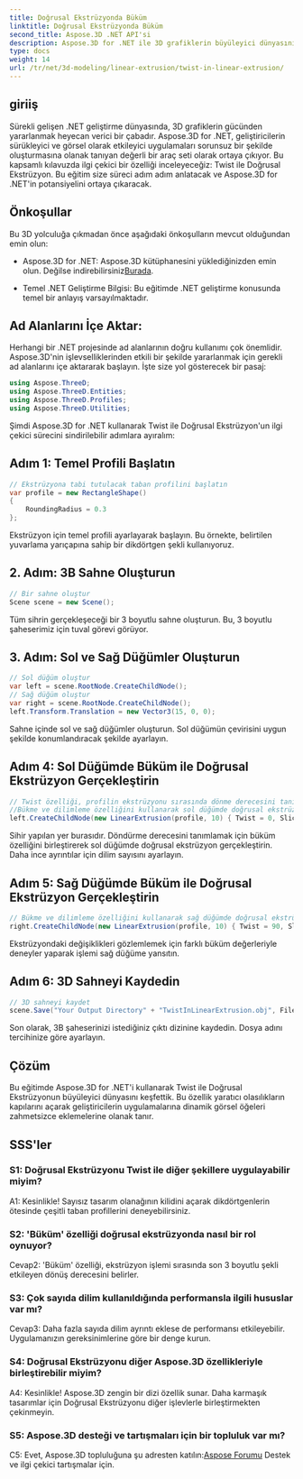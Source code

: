 ```yaml
---
title: Doğrusal Ekstrüzyonda Büküm
linktitle: Doğrusal Ekstrüzyonda Büküm
second_title: Aspose.3D .NET API'si
description: Aspose.3D for .NET ile 3D grafiklerin büyüleyici dünyasını keşfedin. Twist ile Doğrusal Ekstrüzyonu adım adım öğrenin.
type: docs
weight: 14
url: /tr/net/3d-modeling/linear-extrusion/twist-in-linear-extrusion/
---
```

## giriiş

Sürekli gelişen .NET geliştirme dünyasında, 3D grafiklerin gücünden yararlanmak heyecan verici bir çabadır. Aspose.3D for .NET, geliştiricilerin sürükleyici ve görsel olarak etkileyici uygulamaları sorunsuz bir şekilde oluşturmasına olanak tanıyan değerli bir araç seti olarak ortaya çıkıyor. Bu kapsamlı kılavuzda ilgi çekici bir özelliği inceleyeceğiz: Twist ile Doğrusal Ekstrüzyon. Bu eğitim size süreci adım adım anlatacak ve Aspose.3D for .NET'in potansiyelini ortaya çıkaracak.

## Önkoşullar

Bu 3D yolculuğa çıkmadan önce aşağıdaki önkoşulların mevcut olduğundan emin olun:

-  Aspose.3D for .NET: Aspose.3D kütüphanesini yüklediğinizden emin olun. Değilse indirebilirsiniz[Burada](https://releases.aspose.com/3d/net/).

- Temel .NET Geliştirme Bilgisi: Bu eğitimde .NET geliştirme konusunda temel bir anlayış varsayılmaktadır.

## Ad Alanlarını İçe Aktar:

Herhangi bir .NET projesinde ad alanlarının doğru kullanımı çok önemlidir. Aspose.3D'nin işlevselliklerinden etkili bir şekilde yararlanmak için gerekli ad alanlarını içe aktararak başlayın. İşte size yol gösterecek bir pasaj:

```csharp
using Aspose.ThreeD;
using Aspose.ThreeD.Entities;
using Aspose.ThreeD.Profiles;
using Aspose.ThreeD.Utilities;
```

Şimdi Aspose.3D for .NET kullanarak Twist ile Doğrusal Ekstrüzyon'un ilgi çekici sürecini sindirilebilir adımlara ayıralım:

## Adım 1: Temel Profili Başlatın

```csharp
// Ekstrüzyona tabi tutulacak taban profilini başlatın
var profile = new RectangleShape()
{
    RoundingRadius = 0.3
};
```

Ekstrüzyon için temel profili ayarlayarak başlayın. Bu örnekte, belirtilen yuvarlama yarıçapına sahip bir dikdörtgen şekli kullanıyoruz.

## 2. Adım: 3B Sahne Oluşturun

```csharp
// Bir sahne oluştur
Scene scene = new Scene();
```

Tüm sihrin gerçekleşeceği bir 3 boyutlu sahne oluşturun. Bu, 3 boyutlu şaheserimiz için tuval görevi görüyor.

## 3. Adım: Sol ve Sağ Düğümler Oluşturun

```csharp
// Sol düğüm oluştur
var left = scene.RootNode.CreateChildNode();
// Sağ düğüm oluştur
var right = scene.RootNode.CreateChildNode();
left.Transform.Translation = new Vector3(15, 0, 0);
```

Sahne içinde sol ve sağ düğümler oluşturun. Sol düğümün çevirisini uygun şekilde konumlandıracak şekilde ayarlayın.

## Adım 4: Sol Düğümde Büküm ile Doğrusal Ekstrüzyon Gerçekleştirin

```csharp
// Twist özelliği, profilin ekstrüzyonu sırasında dönme derecesini tanımlar
//Bükme ve dilimleme özelliğini kullanarak sol düğümde doğrusal ekstrüzyon gerçekleştirin
left.CreateChildNode(new LinearExtrusion(profile, 10) { Twist = 0, Slices = 100 });
```

Sihir yapılan yer burasıdır. Döndürme derecesini tanımlamak için büküm özelliğini birleştirerek sol düğümde doğrusal ekstrüzyon gerçekleştirin. Daha ince ayrıntılar için dilim sayısını ayarlayın.

## Adım 5: Sağ Düğümde Büküm ile Doğrusal Ekstrüzyon Gerçekleştirin

```csharp
// Bükme ve dilimleme özelliğini kullanarak sağ düğümde doğrusal ekstrüzyon gerçekleştirin
right.CreateChildNode(new LinearExtrusion(profile, 10) { Twist = 90, Slices = 100 });
```

Ekstrüzyondaki değişiklikleri gözlemlemek için farklı büküm değerleriyle deneyler yaparak işlemi sağ düğüme yansıtın.

## Adım 6: 3D Sahneyi Kaydedin

```csharp
// 3D sahneyi kaydet
scene.Save("Your Output Directory" + "TwistInLinearExtrusion.obj", FileFormat.WavefrontOBJ);
```

Son olarak, 3B şaheserinizi istediğiniz çıktı dizinine kaydedin. Dosya adını tercihinize göre ayarlayın.

## Çözüm

Bu eğitimde Aspose.3D for .NET'i kullanarak Twist ile Doğrusal Ekstrüzyonun büyüleyici dünyasını keşfettik. Bu özellik yaratıcı olasılıkların kapılarını açarak geliştiricilerin uygulamalarına dinamik görsel öğeleri zahmetsizce eklemelerine olanak tanır.

## SSS'ler

### S1: Doğrusal Ekstrüzyonu Twist ile diğer şekillere uygulayabilir miyim?

A1: Kesinlikle! Sayısız tasarım olanağının kilidini açarak dikdörtgenlerin ötesinde çeşitli taban profillerini deneyebilirsiniz.

### S2: 'Büküm' özelliği doğrusal ekstrüzyonda nasıl bir rol oynuyor?

Cevap2: 'Büküm' özelliği, ekstrüzyon işlemi sırasında son 3 boyutlu şekli etkileyen dönüş derecesini belirler.

### S3: Çok sayıda dilim kullanıldığında performansla ilgili hususlar var mı?

Cevap3: Daha fazla sayıda dilim ayrıntı eklese de performansı etkileyebilir. Uygulamanızın gereksinimlerine göre bir denge kurun.

### S4: Doğrusal Ekstrüzyonu diğer Aspose.3D özellikleriyle birleştirebilir miyim?

A4: Kesinlikle! Aspose.3D zengin bir dizi özellik sunar. Daha karmaşık tasarımlar için Doğrusal Ekstrüzyonu diğer işlevlerle birleştirmekten çekinmeyin.

### S5: Aspose.3D desteği ve tartışmaları için bir topluluk var mı?

 C5: Evet, Aspose.3D topluluğuna şu adresten katılın:[Aspose Forumu](https://forum.aspose.com/c/3d/18) Destek ve ilgi çekici tartışmalar için.